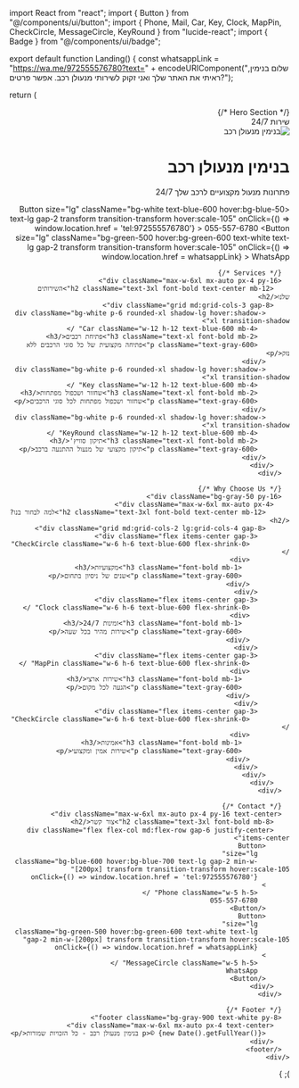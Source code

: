 import React from "react";
import { Button } from "@/components/ui/button";
import { Phone, Mail, Car, Key, Clock, MapPin, CheckCircle, MessageCircle, KeyRound } from "lucide-react";
import { Badge } from "@/components/ui/badge";

export default function Landing() {
  const whatsappLink = "https://wa.me/972555576780?text=" + encodeURIComponent("שלום בנימין, ראיתי את האתר שלך ואני זקוק לשירותי מנעולן רכב. אפשר פרטים?");
  
  return (
    <div className="min-h-screen bg-gradient-to-b from-blue-50 to-white" dir="rtl">
      {/* Hero Section */}
      <div className="bg-blue-600 text-white">
        <div className="max-w-6xl mx-auto px-4 py-16 md:py-24">
          <div className="text-center relative">
            <div className="absolute top-0 left-1/2 transform -translate-x-1/2 -translate-y-1/2">
              <Badge className="bg-red-500 text-white animate-pulse">
                <Clock className="w-4 h-4 mr-1" />
                שירות 24/7
              </Badge>
            </div>
            <img 
              src="https://qtrypzzcjebvfcihiynt.supabase.co/storage/v1/object/public/base44-prod/public/594d78_IMG-20250413-WA0027.jpg"
              alt="בנימין מנעולן רכב"
              className="w-48 h-48 mx-auto mb-8 rounded-full shadow-lg"
            />
            <h1 className="text-4xl md:text-6xl font-bold mb-6">בנימין מנעולן רכב</h1>
            <p className="text-xl md:text-2xl mb-8">פתרונות מנעול מקצועיים לרכב שלך 24/7</p>
            <div className="flex flex-col md:flex-row gap-4 justify-center items-center">
              <Button 
                size="lg"
                className="bg-white text-blue-600 hover:bg-blue-50 text-lg gap-2 transform transition-transform hover:scale-105"
                onClick={() => window.location.href = 'tel:972555576780'}
              >
                <Phone className="w-5 h-5" />
                055-557-6780
              </Button>
              <Button 
                size="lg"
                className="bg-green-500 hover:bg-green-600 text-white text-lg gap-2 transform transition-transform hover:scale-105"
                onClick={() => window.location.href = whatsappLink}
              >
                <MessageCircle className="w-5 h-5" />
                WhatsApp
              </Button>
            </div>
          </div>
        </div>
      </div>

      {/* Services */}
      <div className="max-w-6xl mx-auto px-4 py-16">
        <h2 className="text-3xl font-bold text-center mb-12">השירותים שלנו</h2>
        <div className="grid md:grid-cols-3 gap-8">
          <div className="bg-white p-6 rounded-xl shadow-lg hover:shadow-xl transition-shadow">
            <Car className="w-12 h-12 text-blue-600 mb-4" />
            <h3 className="text-xl font-bold mb-2">פתיחת רכבים</h3>
            <p className="text-gray-600">פתיחה מקצועית של כל סוגי הרכבים ללא נזק</p>
          </div>
          <div className="bg-white p-6 rounded-xl shadow-lg hover:shadow-xl transition-shadow">
            <Key className="w-12 h-12 text-blue-600 mb-4" />
            <h3 className="text-xl font-bold mb-2">שחזור ושכפול מפתחות</h3>
            <p className="text-gray-600">שחזור ושכפול מפתחות לכל סוגי הרכבים</p>
          </div>
          <div className="bg-white p-6 rounded-xl shadow-lg hover:shadow-xl transition-shadow">
            <KeyRound className="w-12 h-12 text-blue-600 mb-4" />
            <h3 className="text-xl font-bold mb-2">תיקון סוויץ'</h3>
            <p className="text-gray-600">תיקון מקצועי של מנעול ההתנעה ברכב</p>
          </div>
        </div>
      </div>

      {/* Why Choose Us */}
      <div className="bg-gray-50 py-16">
        <div className="max-w-6xl mx-auto px-4">
          <h2 className="text-3xl font-bold text-center mb-12">למה לבחור בנו?</h2>
          <div className="grid md:grid-cols-2 lg:grid-cols-4 gap-8">
            <div className="flex items-center gap-3">
              <CheckCircle className="w-6 h-6 text-blue-600 flex-shrink-0" />
              <div>
                <h3 className="font-bold mb-1">מקצועיות</h3>
                <p className="text-gray-600">שנים של ניסיון בתחום</p>
              </div>
            </div>
            <div className="flex items-center gap-3">
              <Clock className="w-6 h-6 text-blue-600 flex-shrink-0" />
              <div>
                <h3 className="font-bold mb-1">זמינות 24/7</h3>
                <p className="text-gray-600">שירות מהיר בכל שעה</p>
              </div>
            </div>
            <div className="flex items-center gap-3">
              <MapPin className="w-6 h-6 text-blue-600 flex-shrink-0" />
              <div>
                <h3 className="font-bold mb-1">שירות ארצי</h3>
                <p className="text-gray-600">הגעה לכל מקום</p>
              </div>
            </div>
            <div className="flex items-center gap-3">
              <CheckCircle className="w-6 h-6 text-blue-600 flex-shrink-0" />
              <div>
                <h3 className="font-bold mb-1">אמינות</h3>
                <p className="text-gray-600">שירות אמין ומקצועי</p>
              </div>
            </div>
          </div>
        </div>
      </div>

      {/* Contact */}
      <div className="max-w-6xl mx-auto px-4 py-16 text-center">
        <h2 className="text-3xl font-bold mb-8">צור קשר</h2>
        <div className="flex flex-col md:flex-row gap-6 justify-center items-center">
          <Button 
            size="lg"
            className="bg-blue-600 hover:bg-blue-700 text-lg gap-2 min-w-[200px] transform transition-transform hover:scale-105"
            onClick={() => window.location.href = 'tel:972555576780'}
          >
            <Phone className="w-5 h-5" />
            055-557-6780
          </Button>
          <Button 
            size="lg"
            className="bg-green-500 hover:bg-green-600 text-white text-lg gap-2 min-w-[200px] transform transition-transform hover:scale-105"
            onClick={() => window.location.href = whatsappLink}
          >
            <MessageCircle className="w-5 h-5" />
            WhatsApp
          </Button>
        </div>
      </div>

      {/* Footer */}
      <footer className="bg-gray-900 text-white py-8">
        <div className="max-w-6xl mx-auto px-4 text-center">
          <p>© {new Date().getFullYear()} בנימין מנעולן רכב - כל הזכויות שמורות</p>
        </div>
      </footer>
    </div>
  );
}
